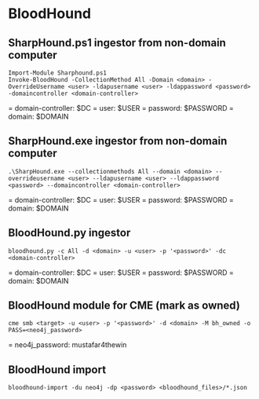 # BloodHound

## SharpHound.ps1 ingestor from non-domain computer

```
Import-Module Sharphound.ps1
Invoke-BloodHound -CollectionMethod All -Domain <domain> -OverrideUsername <user> -ldapusername <user> -ldappassword <password> -domaincontroller <domain-controller> 
```

= domain-controller: $DC
= user: $USER
= password: $PASSWORD
= domain: $DOMAIN

## SharpHound.exe ingestor from non-domain computer

```
.\SharpHound.exe --collectionmethods All --domain <domain> --overrideusername <user> --ldapusername <user> --ldappassword <password> --domaincontroller <domain-controller>
```

= domain-controller: $DC
= user: $USER
= password: $PASSWORD
= domain: $DOMAIN

## BloodHound.py ingestor

```
bloodhound.py -c All -d <domain> -u <user> -p '<password>' -dc <domain-controller>
```

= domain-controller: $DC
= user: $USER
= password: $PASSWORD
= domain: $DOMAIN

## BloodHound module for CME (mark as owned)

```
cme smb <target> -u <user> -p '<password>' -d <domain> -M bh_owned -o PASS=<neo4j_password>
```

= neo4j_password: mustafar4thewin

## BloodHound import

```
bloodhound-import -du neo4j -dp <password> <bloodhound_files>/*.json
```